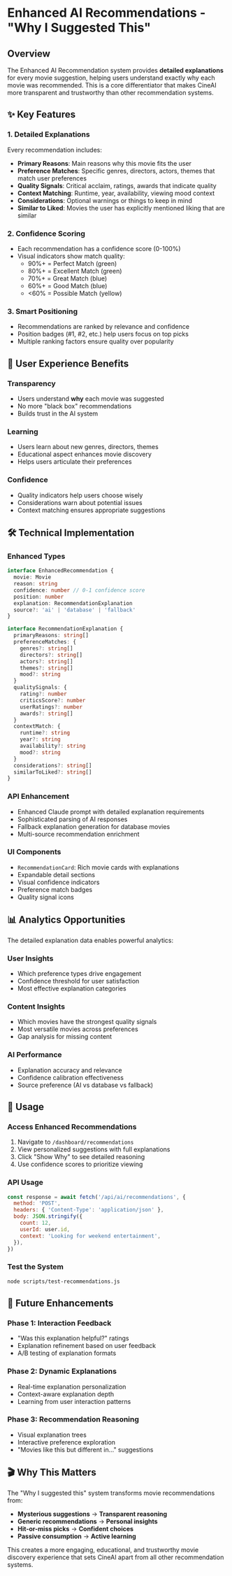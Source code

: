 # Enhanced AI Recommendations - "Why I Suggested This"

## Overview

The Enhanced AI Recommendation system provides **detailed explanations** for every movie suggestion, helping users understand exactly why each movie was recommended. This is a core differentiator that makes CineAI more transparent and trustworthy than other recommendation systems.

## ✨ Key Features

### 1. Detailed Explanations

Every recommendation includes:

- **Primary Reasons**: Main reasons why this movie fits the user
- **Preference Matches**: Specific genres, directors, actors, themes that match user preferences
- **Quality Signals**: Critical acclaim, ratings, awards that indicate quality
- **Context Matching**: Runtime, year, availability, viewing mood context
- **Considerations**: Optional warnings or things to keep in mind
- **Similar to Liked**: Movies the user has explicitly mentioned liking that are similar

### 2. Confidence Scoring

- Each recommendation has a confidence score (0-100%)
- Visual indicators show match quality:
  - 90%+ = Perfect Match (green)
  - 80%+ = Excellent Match (green)
  - 70%+ = Great Match (blue)
  - 60%+ = Good Match (blue)
  - <60% = Possible Match (yellow)

### 3. Smart Positioning

- Recommendations are ranked by relevance and confidence
- Position badges (#1, #2, etc.) help users focus on top picks
- Multiple ranking factors ensure quality over popularity

## 🎯 User Experience Benefits

### Transparency

- Users understand **why** each movie was suggested
- No more "black box" recommendations
- Builds trust in the AI system

### Learning

- Users learn about new genres, directors, themes
- Educational aspect enhances movie discovery
- Helps users articulate their preferences

### Confidence

- Quality indicators help users choose wisely
- Considerations warn about potential issues
- Context matching ensures appropriate suggestions

## 🛠️ Technical Implementation

### Enhanced Types

```typescript
interface EnhancedRecommendation {
  movie: Movie
  reason: string
  confidence: number // 0-1 confidence score
  position: number
  explanation: RecommendationExplanation
  source?: 'ai' | 'database' | 'fallback'
}

interface RecommendationExplanation {
  primaryReasons: string[]
  preferenceMatches: {
    genres?: string[]
    directors?: string[]
    actors?: string[]
    themes?: string[]
    mood?: string
  }
  qualitySignals: {
    rating?: number
    criticsScore?: number
    userRatings?: number
    awards?: string[]
  }
  contextMatch: {
    runtime?: string
    year?: string
    availability?: string
    mood?: string
  }
  considerations?: string[]
  similarToLiked?: string[]
}
```

### API Enhancement

- Enhanced Claude prompt with detailed explanation requirements
- Sophisticated parsing of AI responses
- Fallback explanation generation for database movies
- Multi-source recommendation enrichment

### UI Components

- `RecommendationCard`: Rich movie cards with explanations
- Expandable detail sections
- Visual confidence indicators
- Preference match badges
- Quality signal icons

## 📊 Analytics Opportunities

The detailed explanation data enables powerful analytics:

### User Insights

- Which preference types drive engagement
- Confidence threshold for user satisfaction
- Most effective explanation categories

### Content Insights

- Which movies have the strongest quality signals
- Most versatile movies across preferences
- Gap analysis for missing content

### AI Performance

- Explanation accuracy and relevance
- Confidence calibration effectiveness
- Source preference (AI vs database vs fallback)

## 🚀 Usage

### Access Enhanced Recommendations

1. Navigate to `/dashboard/recommendations`
2. View personalized suggestions with full explanations
3. Click "Show Why" to see detailed reasoning
4. Use confidence scores to prioritize viewing

### API Usage

```javascript
const response = await fetch('/api/ai/recommendations', {
  method: 'POST',
  headers: { 'Content-Type': 'application/json' },
  body: JSON.stringify({
    count: 12,
    userId: user.id,
    context: 'Looking for weekend entertainment',
  }),
})
```

### Test the System

```bash
node scripts/test-recommendations.js
```

## 🔮 Future Enhancements

### Phase 1: Interaction Feedback

- "Was this explanation helpful?" ratings
- Explanation refinement based on user feedback
- A/B testing of explanation formats

### Phase 2: Dynamic Explanations

- Real-time explanation personalization
- Context-aware explanation depth
- Learning from user interaction patterns

### Phase 3: Recommendation Reasoning

- Visual explanation trees
- Interactive preference exploration
- "Movies like this but different in..." suggestions

## 🎬 Why This Matters

The "Why I suggested this" system transforms movie recommendations from:

- **Mysterious suggestions** → **Transparent reasoning**
- **Generic recommendations** → **Personal insights**
- **Hit-or-miss picks** → **Confident choices**
- **Passive consumption** → **Active learning**

This creates a more engaging, educational, and trustworthy movie discovery experience that sets CineAI apart from all other recommendation systems.
